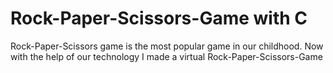 #  Rock-Paper-Scissors-Game with C
Rock-Paper-Scissors game is the most popular game in our childhood.
Now with the help of our technology I made a virtual  Rock-Paper-Scissors-Game
